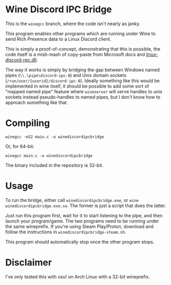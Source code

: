Wine Discord IPC Bridge
=======================

This is the `winegcc` branch, where the code isn't nearly as janky.

This program enables other programs which are running under Wine to send Rich
Presence data to a Linux Discord client.

This is simply a proof-of-concept, demonstrating that this is possible, the
code itself is a mish-mash of copy-paste from Microsoft docs and
[linux-discord-rpc.dll](https://github.com/goeo-/discord-rpc/blob/linux-under-wine/src/connection_win.cpp).

The way it works is simply by bridging the gap between Windows named pipes
(`\\.\pipe\discord-ipc-0`) and Unix domain sockets
(`/run/user/{userid}/discord-ipc-0`). Ideally something like this would be
implemented in wine itself, it should be possible to add some sort of "mapped
named pipe" feature where `wineserver` will serve handles to unix sockets
instead pseudo-handles to named pipes, but I don't know how to approach
something like that.

Compiling
=========

    winegcc -m32 main.c -o winediscordipcbridge

Or, for 64-bit:

    winegcc main.c -o winediscordipcbridge

The binary included in the repository is 32-bit.

Usage
=====

To run the bridge, either call `winediscordipcbridge.exe`, or `wine
winediscordipcbridge.exe.so`. The former is just a script that does the latter.

Just run this program first, wait for it to start listening to the pipe, and
then launch your program/game. The two programs need to be running under the
same wineprefix. If you're using Steam Play/Proton, download and follow the
instructions in `winediscordipcbridge-steam.sh`.

This program should automatically stop once the other program stops.

Disclaimer
==========

I've only tested this with osu! on Arch Linux with a 32-bit wineprefix.
